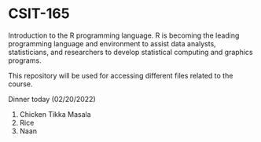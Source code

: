 # CSIT-165

Introduction to the R programming language. 
R is becoming the leading programming language and environment to assist data analysts, statisticians, and researchers to develop statistical computing and graphics programs.

This repository will be used for accessing different files related to the course.

Dinner today
(02/20/2022)
1. Chicken Tikka Masala
2. Rice
3. Naan

